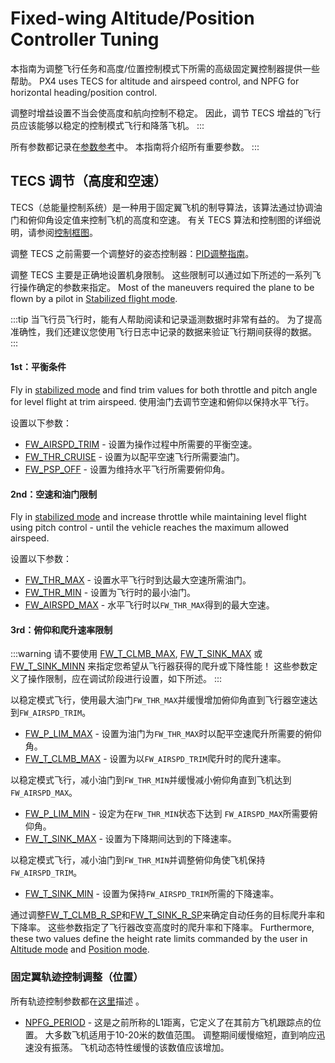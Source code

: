 # Fixed-wing Altitude/Position Controller Tuning

本指南为调整飞行任务和高度/位置控制模式下所需的高级固定翼控制器提供一些帮助。 PX4 uses TECS for altitude and airspeed control, and NPFG for horizontal heading/position control.

调整时增益设置不当会使高度和航向控制不稳定。 因此，调节 TECS 增益的飞行员应该能够以稳定的控制模式飞行和降落飞机。
:::

所有参数都记录在[参数参考](../advanced_config/parameter_reference.md#fw-tecs)中。 本指南将介绍所有重要参数。
:::

## TECS 调节（高度和空速）

TECS（总能量控制系统）是一种用于固定翼飞机的制导算法，该算法通过协调油门和俯仰角设定值来控制飞机的高度和空速。 有关 TECS 算法和控制图的详细说明，请参阅[控制框图](../flight_stack/controller_diagrams.md)。

调整 TECS 之前需要一个调整好的姿态控制器：[PID调整指南](../config_fw/pid_tuning_guide_fixedwing.md)。

调整 TECS 主要是正确地设置机身限制。 这些限制可以通过如下所述的一系列飞行操作确定的参数来指定。 Most of the maneuvers required the plane to be flown by a pilot in [Stabilized flight mode](../flight_modes_fw/stabilized.md).

:::tip
当飞行员飞行时，能有人帮助阅读和记录遥测数据时非常有益的。
为了提高准确性，我们还建议您使用飞行日志中记录的数据来验证飞行期间获得的数据。
:::

#### 1st：平衡条件

Fly in [stabilized mode](../flight_modes_fw/stabilized.md) and find trim values for both throttle and pitch angle for level flight at trim airspeed. 使用油门去调节空速和俯仰以保持水平飞行。

设置以下参数：

- [FW_AIRSPD_TRIM](../advanced_config/parameter_reference.md#FW_AIRSPD_TRIM) - 设置为操作过程中所需要的平衡空速。
- [FW_THR_CRUISE](../advanced_config/parameter_reference.md#FW_THR_TRIM) - 设置为以配平空速飞行所需要油门。
- [FW_PSP_OFF](../advanced_config/parameter_reference.md#FW_PSP_OFF) - 设置为维持水平飞行所需要俯仰角。

#### 2nd：空速和油门限制

Fly in [stabilized mode](../flight_modes_fw/stabilized.md) and increase throttle while maintaining level flight using pitch control - until the vehicle reaches the maximum allowed airspeed.

设置以下参数：

- [FW_THR_MAX](../advanced_config/parameter_reference.md#FW_THR_MAX) - 设置水平飞行时到达最大空速所需油门。
- [FW_THR_MIN](../advanced_config/parameter_reference.md#FW_THR_MIN) - 设置为飞行时的最小油门。
- [FW_AIRSPD_MAX](../advanced_config/parameter_reference.md#FW_AIRSPD_MAX) - 水平飞行时以`FW_THR_MAX`得到的最大空速。

#### 3rd：俯仰和爬升速率限制

:::warning
请不要使用 [FW_T_CLMB_MAX](../advanced_config/parameter_reference.md#FW_T_CLMB_MAX), [FW_T_SINK_MAX](../advanced_config/parameter_reference.md#FW_T_SINK_MAX) 或 [FW_T_SINK_MINN](../advanced_config/parameter_reference.md#FW_T_SINK_MIN) 来指定您希望从飞行器获得的爬升或下降性能！ 这些参数定义了操作限制，应在调试阶段进行设置，如下所述。
:::

以稳定模式飞行，使用最大油门`FW_THR_MAX`并缓慢增加俯仰角直到飞行器空速达到`FW_AIRSPD_TRIM`。

- [FW_P_LIM_MAX](../advanced_config/parameter_reference.md#FW_P_LIM_MAX) - 设置为油门为`FW_THR_MAX`时以配平空速爬升所需要的俯仰角。
- [FW_T_CLMB_MAX](../advanced_config/parameter_reference.md#FW_T_CLMB_MAX) - 设置为以`FW_AIRSPD_TRIM`爬升时的爬升速率。

以稳定模式飞行，减小油门到`FW_THR_MIN`并缓慢减小俯仰角直到飞机达到`FW_AIRSPD_MAX`。

- [FW_P_LIM_MIN](../advanced_config/parameter_reference.md#FW_P_LIM_MIN) - 设定为在`FW_THR_MIN`状态下达到 `FW_AIRSPD_MAX`所需要俯仰角。
- [FW_T_SINK_MAX](../advanced_config/parameter_reference.md#FW_T_SINK_MAX) - 设置为下降期间达到的下降速率。

以稳定模式飞行，减小油门到`FW_THR_MIN`并调整俯仰角使飞机保持`FW_AIRSPD_TRIM`。

- [FW_T_SINK_MIN](../advanced_config/parameter_reference.md#FW_T_SINK_MIN) - 设置为保持`FW_AIRSPD_TRIM`所需的下降速率。

通过调整[FW_T_CLMB_R_SP](../advanced_config/parameter_reference.md#FW_T_CLMB_R_SP)和[FW_T_SINK_R_SP](../advanced_config/parameter_reference.md#FW_T_SINK_R_SP)来确定自动任务的目标爬升率和下降率。 这些参数指定了飞行器改变高度时的爬升率和下降率。 Furthermore, these two values define the height rate limits commanded by the user in [Altitude mode](../flight_modes_fw/altitude.md) and [Position mode](../flight_modes_fw/position.md).

### 固定翼轨迹控制调整（位置）

所有轨迹控制参数都在[这里](../advanced_config/parameter_reference.md#fw-path-control)描述 。

- [NPFG_PERIOD](../advanced_config/parameter_reference.md#NPFG_PERIOD) - 这是之前所称的L1距离，它定义了在其前方飞机跟踪点的位置。 大多数飞机适用于10-20米的数值范围。 调整期间缓慢缩短，直到响应迅速没有振荡。 飞机动态特性缓慢的该数值应该增加。
